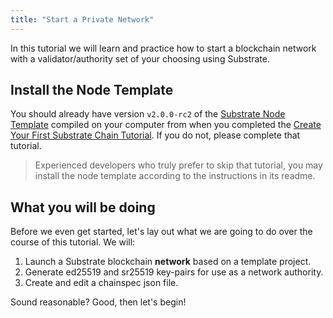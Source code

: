 ```yaml
---
title: "Start a Private Network"
---
```


In this tutorial we will learn and practice how to start a blockchain network with a
validator/authority set of your choosing using Substrate.

## Install the Node Template

You should already have version `v2.0.0-rc2` of the
[Substrate Node Template](https://github.com/substrate-developer-hub/substrate-node-template)
compiled on your computer from when you completed the
[Create Your First Substrate Chain Tutorial](../../tutorials/create-your-first-substrate-chain).
If you do not, please complete that tutorial.

> Experienced developers who truly prefer to skip that tutorial, you may install the node template
> according to the instructions in its readme.

## What you will be doing

Before we even get started, let's lay out what we are going to do over the course of this tutorial.
We will:

1. Launch a Substrate blockchain **network** based on a template project.
2. Generate ed25519 and sr25519 key-pairs for use as a network authority.
3. Create and edit a chainspec json file.

Sound reasonable? Good, then let's begin!
